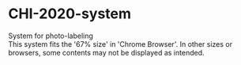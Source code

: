 # CHI-2020-system
System for photo-labeling 
<br>
This system fits the '67% size' in 'Chrome Browser'. In other sizes or browsers, some contents may not be displayed as intended. 